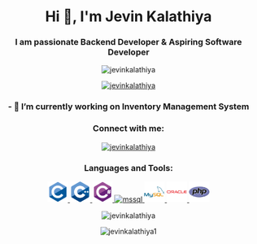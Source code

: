 <h1 align="center">Hi 👋, I'm Jevin Kalathiya</h1>
<h3 align="center">I am passionate Backend Developer & Aspiring Software Developer</h3>

<p align="center"> <img src="https://komarev.com/ghpvc/?username=jevinkalathiya&label=Profile%20views&color=0e75b6&style=flat" alt="jevinkalathiya" /> </p>

<p align="center"> <a href="https://github.com/ryo-ma/github-profile-trophy"><img src="https://github-profile-trophy.vercel.app/?username=jevinkalathiya" alt="jevinkalathiya" /></a> </p>

<h3 align="center">
- 🔭 I’m currently working on <b>Inventory Management System</b>
</h3>

<h3 align="center">Connect with me:</h3>
<p align="center">
<a href="https://linkedin.com/in/jevinkalathiya" target="blank"><img align="center" src="https://raw.githubusercontent.com/rahuldkjain/github-profile-readme-generator/master/src/images/icons/Social/linked-in-alt.svg" alt="jevinkalathiya" height="30" width="40" /></a>
</p>

<h3 align="center">Languages and Tools:</h3>
<p align="center"> <a href="https://www.cprogramming.com/" target="_blank" rel="noreferrer"> <img src="https://raw.githubusercontent.com/devicons/devicon/master/icons/c/c-original.svg" alt="c" width="40" height="40"/> </a> <a href="https://www.w3schools.com/cpp/" target="_blank" rel="noreferrer"> <img src="https://raw.githubusercontent.com/devicons/devicon/master/icons/cplusplus/cplusplus-original.svg" alt="cplusplus" width="40" height="40"/> </a> <a href="https://www.w3schools.com/cs/" target="_blank" rel="noreferrer"> <img src="https://raw.githubusercontent.com/devicons/devicon/master/icons/csharp/csharp-original.svg" alt="csharp" width="40" height="40"/> </a> <a href="https://www.microsoft.com/en-us/sql-server" target="_blank" rel="noreferrer"> <img src="https://www.svgrepo.com/show/303229/microsoft-sql-server-logo.svg" alt="mssql" width="40" height="40"/> </a> <a href="https://www.mysql.com/" target="_blank" rel="noreferrer"> <img src="https://raw.githubusercontent.com/devicons/devicon/master/icons/mysql/mysql-original-wordmark.svg" alt="mysql" width="40" height="40"/> </a> <a href="https://www.oracle.com/" target="_blank" rel="noreferrer"> <img src="https://raw.githubusercontent.com/devicons/devicon/master/icons/oracle/oracle-original.svg" alt="oracle" width="40" height="40"/> </a> <a href="https://www.php.net" target="_blank" rel="noreferrer"> <img src="https://raw.githubusercontent.com/devicons/devicon/master/icons/php/php-original.svg" alt="php" width="40" height="40"/> </a> </p>

<p align="center">
  <img align="center" src="https://github-readme-stats.vercel.app/api?username=jevinkalathiya&show_icons=true&locale=en" alt="jevinkalathiya" />
</p>

<p align="center">
  <img src="https://github-readme-streak-stats.herokuapp.com/?user=jevinkalathiya&" alt="jevinkalathiya1" />
</p>

